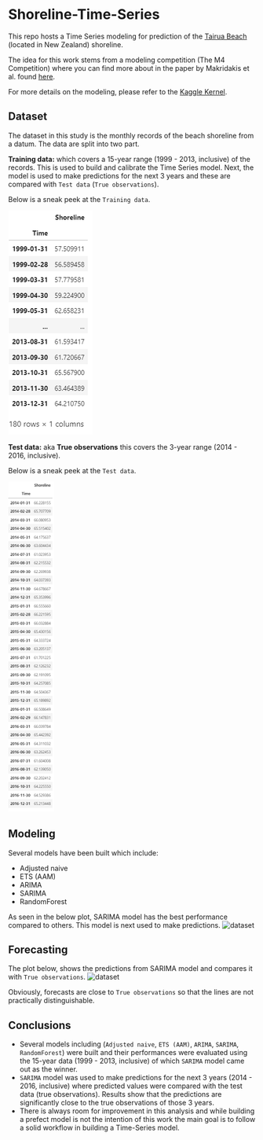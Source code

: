 # Shoreline-Time-Series

This repo hosts a Time Series modeling for prediction of the [Tairua Beach](https://www.findabeach.co.nz/beaches/tairua/about/) (located in New Zealand) shoreline.

The idea for this work stems from a modeling competition (The M4 Competition) where you can find more about in the paper by Makridakis et al. found [here](https://www.sciencedirect.com/science/article/pii/S0169207019301128#!).

For more details on the modeling, please refer to the [Kaggle Kernel](https://www.kaggle.com/arashshamseddini/forecasting-tairua-beach-shoreline).

## Dataset
The dataset in this study is the monthly records of the beach shoreline from a datum. The data are split into two part.

**Training data:** which covers a 15-year range (1999 - 2013, inclusive)  of the records. This is used to build and calibrate the Time Series model. Next, the model is used to make predictions for the next 3 years and these are compared with `Test data` (`True observations`).

Below is a sneak peek at the `Training data`.

![train-dataset](./Images/train-data.png)

**Test data:** aka **True observations** this covers the 3-year range (2014 - 2016, inclusive).

Below is a sneak peek at the `Test data`.

![test-dataset](./Images/test-data.png)

## Modeling

Several models have been built which include:

- Adjusted naive
- ETS (AAM) 
- ARIMA
- SARIMA
- RandomForest

As seen in the below plot, SARIMA model has the best performance compared to others. This model is next used to make predictions.
![dataset](./Images/dataset.png)

## Forecasting

The plot below, shows the predictions from SARIMA model and compares it with `True observations`.
![dataset](./Images/dataset.png)

Obviously, forecasts are close to `True observations` so that the lines are not practically distinguishable.

## Conclusions
- Several models including (`Adjusted naive`, `ETS (AAM)`, `ARIMA`, `SARIMA`, `RandomForest`) were built and their performances were evaluated using the 15-year data (1999 - 2013, inclusive) of which `SARIMA` model came out as the winner. 
- `SARIMA` model was used to make predictions for the next 3 years (2014 - 2016, inclusive) where predicted values were compared with the test data (true observations). Results show that the predictions are significantly close to the true observations of those 3 years. 
- There is always room for improvement in this analysis and while building a prefect model is not the intention of this work the main goal is to follow a solid workflow in building a Time-Series model.

